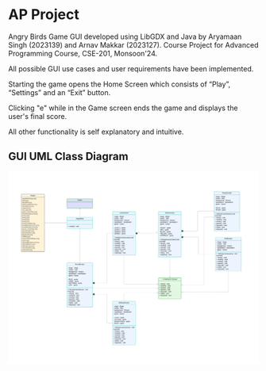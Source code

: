 # AP Project

Angry Birds Game GUI developed using LibGDX and Java by Aryamaan Singh (2023139) and Arnav Makkar (2023127). Course Project for Advanced Programming Course, CSE-201, Monsoon'24.

All possible GUI use cases and user requirements have been implemented.

Starting the game opens the Home Screen which consists of “Play”, “Settings” and an “Exit” button.

Clicking "e" while in the Game screen ends the game and displays the user's final score.

All other functionality is self explanatory and intuitive.

## GUI UML Class Diagram

![gui_uml.png](gui_uml.png)
